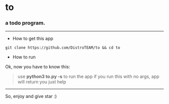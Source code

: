 # to

### a todo program.

---

- How to get this app

```
git clone https://github.com/DistroTEAM/to && cd to
```

- How to run

Ok, now you have to know this:

> use **python3 to.py -s** to run the app
> if you run this with no args, app will return you just help

---

So, enjoy and give star :)
